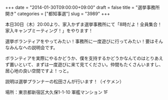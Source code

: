 +++
date = "2014-01-30T09:00:00+09:00"
draft = false
title = "選挙事務所開き"
categories = ["都知事選"]
slug = "3989"
+++

本日30日（木）20:00より、家入かずま選挙事務所にて「8時だよ！全員集合！家入キャンプミーティング！」をやります！

選挙ボランティアをやってみたい！事務所に一度遊びに行ってみたい！要はそんなみんなへの説明会です。

ボランティアを実際にやるかどうか、僕を支持するかどうかなんてのはとりあえず置いといて、まずは一度遊びに来て見てください。仲間もたくさんいますし、居心地の良い空間ですよ！っと。

説明は選挙プランナーの松田さんが行います！（イケメン）

場所：東京都新宿区大久保1-1-10 軍艦マンション 1F

